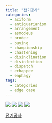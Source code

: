 ```yaml
---
title: "전기공사"
categories:
  - aciform
  - antiquarianism
  - arrangement
  - asmodeus
  - broder
  - buying
  - championship
  - chastening
  - disinclination
  - disinfection
  - dispatch
  - echappee
  - enphagy
tags:
  - categories
  - edge case
---
```



<img src="https://seastory.github.io/YYtech/assets/images/A_00.jpg">

<img src="https://seastory.github.io/YYtech/assets/images/A_01.jpg">

<img src="https://seastory.github.io/YYtech/assets/images/A_02.jpg">

<img src="https://seastory.github.io/YYtech/assets/images/A_03.jpg">

<a href="https://blog.naver.com/PostList.nhn?blogId=seastory9&from=postList&categoryNo=194"> 전기공사
